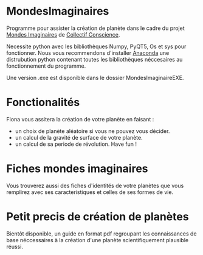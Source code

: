 # MondesImaginaires
Programme pour assister la création de planète dans le cadre du projet [Mondes Imaginaires](https://collectifconscience.org/?page_id=1780) de [Collectif Conscience](https://collectifconscience.org/). 

Necessite python avec les bibliothèques Numpy, PyQT5, Os et sys pour fonctionner. Nous vous recommendons d'installer [Anaconda](https://www.anaconda.com/distribution/) une distrubution python contenant toutes les bibliothèques néccesaires au fonctionnement du programme. 

Une version .exe est disponible dans le dossier MondesImaginaireEXE. 

# Fonctionalités
Fiona vous assitera la création de votre planète en faisant :
- un choix de planète aléatoire si vous ne pouvez vous décider.
- un calcul de la gravité de surface de votre planète.
- un calcul de sa periode de révolution. 
Have fun ! 

# Fiches mondes imaginaires
Vous trouverez aussi des fiches d'identités de votre planètes que vous remplirez avec ses caracteristiques et celles de ses formes de vie. 

# Petit precis de création de planètes 
Bientôt disponible, un guide en format pdf regroupant les connaissances de base néccessaires à la création d'une planète scientifiquement plausible réussi.

